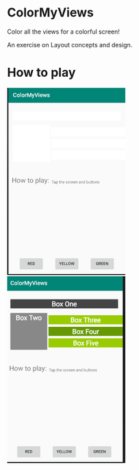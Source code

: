# ColorMyViews

Color all the views for a colorful screen!

An exercise on Layout concepts and design.

# How to play

![screen_1][1] ![screen_2][2]

[1]: ./README_assets/screen_1.png
[2]: ./README_assets/screen_2.png